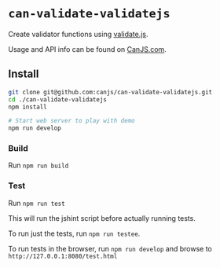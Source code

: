 # `can-validate-validatejs`

Create validator functions using [validate.js](https://validatejs.org/).

Usage and API info can be found on [CanJS.com](http://canjs.com/doc/can-validate-validatejs.html).

## Install

```sh
git clone git@github.com:canjs/can-validate-validatejs.git
cd ./can-validate-validatejs
npm install

# Start web server to play with demo
npm run develop
```

### Build

Run `npm run build`

### Test

Run `npm run test`

This will run the jshint script before actually running tests.

To run just the tests, run `npm run testee`.

To run tests in the browser, run `npm run develop` and browse to `http://127.0.0.1:8080/test.html`
